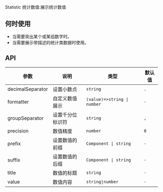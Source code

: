 Statistic 统计数值:展示统计数值

## 何时使用

- 当需要突出某个或某组数字时。
- 当需要展示带描述的统计类数据时使用。

## API

| 参数             | 说明             | 类型                        | 默认值 |
| ---------------- | ---------------- | --------------------------- | ------ |
| decimalSeparator | 设置小数点       | `string`                    | `.`    |
| formatter        | 自定义数值展示   | `(value)=>string \| number` | `-`    |
| groupSeparator   | 设置千分位标识符 | `string`                    | `,`    |
| precision        | 数值精度         | `number`                    | `0`    |
| prefix           | 设置数值的前缀   | `Component \| string`       | `-`    |
| suffix           | 设置数值的后缀   | `Component \| string`       | `-`    |
| title            | 数值的标题       | `string`                    | `-`    |
| value            | 数值内容         | `string\|number`            | `-`    |

